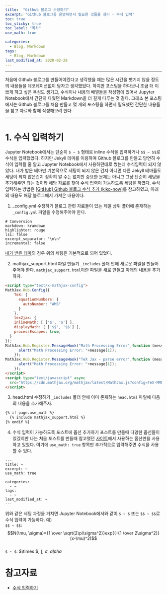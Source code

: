 ```yaml
---
title:  "Github 블로그 수정하기"
excerpt: "Github 블로그를 운영하면서 필요한 것들을 정리 - 수식 입력"
toc: true
toc_sticky: true
toc_label: "목차"
use_math: true

categories:
  - Blog, Markdown
tags:
  - Blog, Markdown
last_modified_at: 2020-02-28
---
```


***
처음에 Github 블로그를 만들어야겠다고 생각했을 때는 많은 시간을 뺏기지 않을 정도의 내용들을 데코레이션없이 담자고 생각했었다.
하지만 포스팅을 하다보니 조금 더 이쁘게 하고 싶은 욕심도 생기고, 수식이나 내용의 배열들을 작성함에 있어서 Jupyter Notebook에서 간단히 다뤘던 Markdown을 더 깊게 다루는 것 같다.
그래소 본 포스팅에서는 Github 블로그를 처음 만들고 몇 개의 포스팅을 하면서 필요했던 간단한 내용들을 참고 자료와 함께 작성해보려 한다.

***

# 1. 수식 입력하기

Jupyter Notebook에서는 단순히 `$ ~ $` 형태로 inline 수식을 입력하거나 `$$ ~ $$`로 수식을 입력했었다.
하지만 Jekyll 테마를 이용하여 Github 블로그를 만들고 당연히 수식이 입력될 줄 알고 Jupyter Notebook에서 사용하던대로 썼는데 수식입력이 되지 않았다. 
내가 받은 테마만 기본적으로 세팅이 되지 않은 건지 아니면 다른 Jekyll 테마들도 세팅이 되지 않은건지 정확히 알 수는 없지만 중요한 문제는 아니고 그냥 단순히 세팅을 추가해주면 되는 것이라 해당 자료를 찾아 수식 입력이 가능하도록 세팅을 하였다. 수식 입력하는 방법은 [[GitHub] Github 블로그 수식 추가 (kiko-now)][수식 입력하기]를 참고하였고, 아래의 내용도 해당 블로그에서 가져온 내용이다.

1. _config.yml 수정하기
블로그 관련 자료들이 있는 제일 상위 폴더에 존재하는 `_config.yml` 파일을 수정해주어야 한다.

```
# Conversion
markdown: kramdown
highlighter: rouge
lsi: false
excerpt_separator: "\n\n"
incremental: false
```

[내가 받은 테마](https://github.com/mmistakes/minimal-mistakes)의 경우 위의 세팅은 기본적으로 되어 있었다.

2. mathjax_support.html 파일 만들기
`_includes` 폴더 안에 새로운 파일을 만들어주어야 한다. `mathjax_support.html`이란 파일을 새로 만들고 아래의 내용을 추가하자.

```html
<script type="text/x-mathjax-config">
MathJax.Hub.Config({
    TeX: {
      equationNumbers: {
        autoNumber: "AMS"
      }
    },
    tex2jax: {
    inlineMath: [ ['$', '$'] ],
    displayMath: [ ['$$', '$$'] ],
    processEscapes: true,
  }
});
MathJax.Hub.Register.MessageHook("Math Processing Error",function (message) {
	  alert("Math Processing Error: "+message[1]);
	});
MathJax.Hub.Register.MessageHook("TeX Jax - parse error",function (message) {
	  alert("Math Processing Error: "+message[1]);
	});
</script>
<script type="text/javascript" async
  src="https://cdn.mathjax.org/mathjax/latest/MathJax.js?config=TeX-MML-AM_CHTML">
</script>
```

3. head.html 수정하기
`_includes` 폴더 안에 이미 존재하는 `head.html` 파일에 다음의 내용을 추가해주자.

```html
{% if page.use_math %}
  {% include mathjax_support.html %}
{% endif %}
```

4. 수식 입력이 가능하도록 포스트에 옵션 추가하기
포스트를 만들때 다양한 옵션들이 있겠지만 나는 처음 포스트를 만들때 참고했던 [사이트](https://devinlife.com/howto%20github%20pages/first-post/)에서 사용하는 옵션만을 사용하고 있었다. 여기에 `use_math: true` 항목만 추가적으로 입력해주면 수식을 사용할 수 있다.

```
---
title: ~
excerpt: ~
use_math: true

categories:
  - ~
tags:
  - ~
last_modified_at: ~
---
```

위와 같은 세팅 과정을 거치면 Jupyter Notebook에서와 같이 `$ ~ $` 또는 `$$ ~ $$`로 수식 입력이 가능하다.
예)  
`$$ ~ $$`: $$N(\mu, \sigma)={1 \over \sqrt{2\pi\sigma^2}}exp({-{1 \over 2\sigma^2}} (x-\mu)^2)$$  
`$ ~ $`: $\times $, $\int$, $\sigma$, $alpha$

# 참고자료
* [수식 입력하기][수식 입력하기]

[수식 입력하기]: https://blog.naver.com/PostView.nhn?blogId=prt1004dms&logNo=221525385428&parentCategoryNo=&categoryNo=&viewDate=&isShowPopularPosts=false&from=postView

